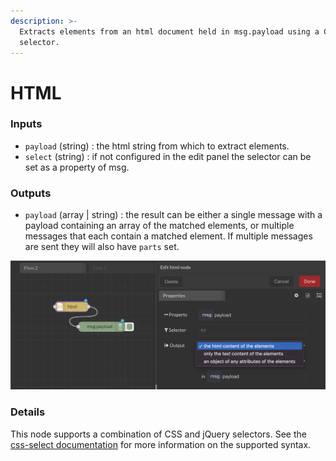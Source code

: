 ```yaml
---
description: >-
  Extracts elements from an html document held in msg.payload using a CSS
  selector.
---
```


# HTML

### Inputs

* `payload` (string) : the html string from which to extract elements.
* `select` (string) : if not configured in the edit panel the selector can be set as a property of msg.

### Outputs

* `payload` (array | string) : the result can be either a single message with a payload containing an array of the matched elements, or multiple messages that each contain a matched element. If multiple messages are sent they will also have `parts` set.

![](<../../../.gitbook/assets/image (32).png>)

### Details

This node supports a combination of CSS and jQuery selectors. See the [css-select documentation](https://github.com/fb55/CSSselect#user-content-supported-selectors) for more information on the supported syntax.
